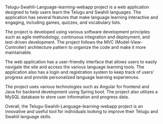 Telugu-Swahili-Language-learning-webapp project is a web application designed to help users learn the Telugu and Swahili languages. The application has several features that make language learning interactive and engaging, including games, quizzes, and vocabulary lists.

The project is developed using various software development principles such as agile methodology, continuous integration and deployment, and test-driven development. The project follows the MVC (Model-View-Controller) architecture pattern to organize the code and make it more maintainable.

The web application has a user-friendly interface that allows users to easily navigate the site and access the various language learning tools. The application also has a login and registration system to keep track of users' progress and provide personalized language learning experiences.

The project uses various technologies such as Angular for frontend and Java for backend development using Spring boot. The project also utilizes a MySQL database to store user information and progress data.

Overall, the Telugu-Swahili-Language-learning-webapp project is an innovative and useful tool for individuals looking to improve their Telugu and Swahili language skills.
